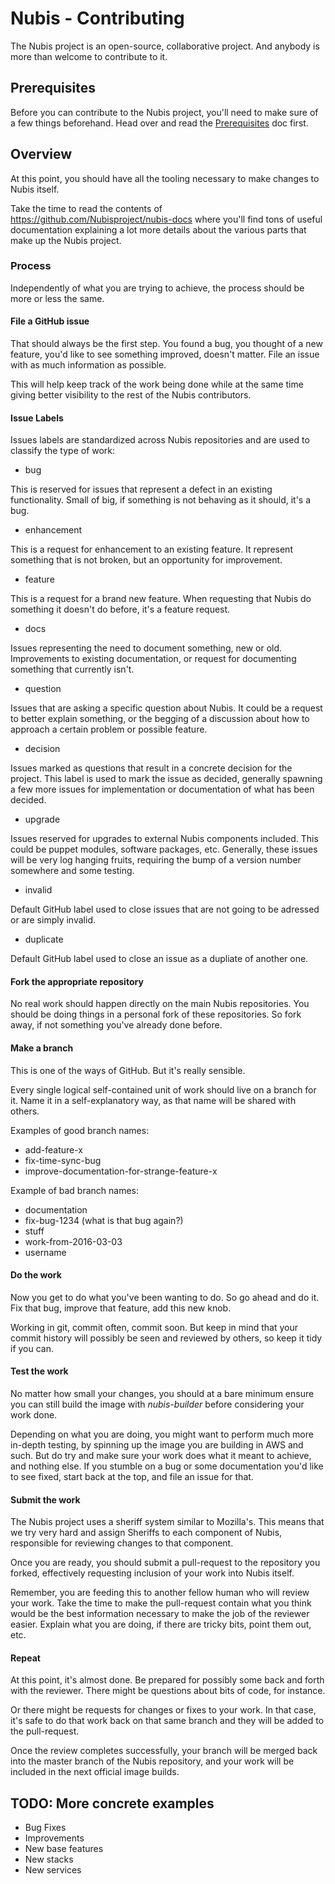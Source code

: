 # Nubis - Contributing

The Nubis project is an open-source, collaborative project. And anybody is more than welcome to contribute to it.

## Prerequisites
Before you can contribute to the Nubis project, you'll need to make sure of a few things beforehand. Head over and read the [Prerequisites](https://github.com/Nubisproject/nubis-docs/blob/master/PREREQUISITES.md) doc first.

## Overview

At this point, you should have all the tooling necessary to make changes to Nubis itself.

Take the time to read the contents of https://github.com/Nubisproject/nubis-docs where you'll find tons of useful documentation explaining a lot more details about the various parts that make up the Nubis project.

### Process

Independently of what you are trying to achieve, the process should be more or less the same.

#### File a GitHub issue

That should always be the first step. You found a bug, you thought of a new feature, you'd like to see something improved, doesn't matter. File an issue with as much information as possible.

This will help keep track of the work being done while at the same time giving better visibility to the rest of the Nubis contributors.

#### Issue Labels

Issues labels are standardized across Nubis repositories and are used to classify the type of work:

 * bug

This is reserved for issues that represent a defect in an existing functionality. Small of big, if something is not behaving as it should, it's a bug.

 * enhancement

This is a request for enhancement to an existing feature. It represent something that is not broken, but an opportunity for improvement.

 * feature

 This is a request for a brand new feature. When requesting that Nubis do something it doesn't do before, it's a feature request.

 * docs

 Issues representing the need to document something, new or old. Improvements to existing documentation, or request for documenting something that currently isn't.

 * question

 Issues that are asking a specific question about Nubis. It could be a request to better explain something, or the begging of a discussion about how to approach a certain problem or possible feature.

 * decision

 Issues marked as questions that result in a concrete decision for the project. This label is used to mark the issue as decided, generally spawning a few more issues for implementation or documentation of what has been decided.

 * upgrade

 Issues reserved for upgrades to external Nubis components included. This could be puppet modules, software packages, etc.
 Generally, these issues will be very log hanging fruits, requiring the bump of a version number somewhere and some testing.

 * invalid

 Default GitHub label used to close issues that are not going to be adressed or are simply invalid.

 * duplicate

 Default GitHub label used to close an issue as a dupliate of another one.

#### Fork the appropriate repository

No real work should happen directly on the main Nubis repositories. You should be doing things in a personal fork of these repositories. So fork away, if not something you've already done before.

#### Make a branch

This is one of the ways of GitHub. But it's really sensible.

Every single logical self-contained unit of work should live on a branch for it. Name it in a self-explanatory way, as that name will be shared with others.

Examples of good branch names:

 * add-feature-x
 * fix-time-sync-bug
 * improve-documentation-for-strange-feature-x

Example of bad branch names:

 * documentation
 * fix-bug-1234 (what is that bug again?)
 * stuff
 * work-from-2016-03-03
 * username

#### Do the work

Now you get to do what you've been wanting to do. So go ahead and do it. Fix that bug, improve that feature, add this new knob.

Working in git, commit often, commit soon. But keep in mind that your commit history will possibly be seen and reviewed by others, so keep it tidy if you can.

#### Test the work

No matter how small your changes, you should at a bare minimum ensure you can still build the image with *nubis-builder* before considering your work done.

Depending on what you are doing, you might want to perform much more in-depth testing, by spinning up the image you are building in AWS and such. But do try and make sure your work does what it meant to achieve, and nothing else. If you stumble on a bug or some documentation you'd like to see fixed, start back at the top, and file an issue for that.

#### Submit the work

The Nubis project uses a sheriff system similar to Mozilla's. This means that we try very hard and assign Sheriffs to each component of Nubis, responsible for reviewing changes to that component.

Once you are ready, you should submit a pull-request to the repository you forked, effectively requesting inclusion of your work into Nubis itself.

Remember, you are feeding this to another fellow human who will review your work. Take the time to make the pull-request contain what you think would be the best information necessary to make the job of the reviewer easier. Explain what you are doing, if there are tricky bits, point them out, etc.

#### Repeat

At this point, it's almost done. Be prepared for possibly some back and forth with the reviewer. There might be questions about bits of code, for instance.

Or there might be requests for changes or fixes to your work. In that case, it's safe to do that work back on that same branch and they will be added to the pull-request.

Once the review completes successfully, your branch will be merged back into the master branch of the Nubis repository, and your work will be included in the next official image builds.

## TODO: More concrete examples
* Bug Fixes
* Improvements
* New base features
* New stacks
* New services
